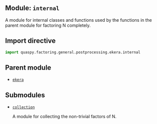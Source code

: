 ## Module: <code>internal</code>
A module for internal classes and functions used by the functions in the parent module for factoring N completely.

## Import directive
```python
import quaspy.factoring.general.postprocessing.ekera.internal
```

## Parent module
- [<code>ekera</code>](../README.md)

## Submodules
- [<code>collection</code>](collection/README.md)

  A module for collecting the non-trivial factors of N.

